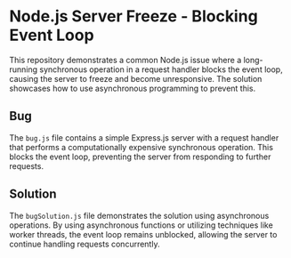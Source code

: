# Node.js Server Freeze - Blocking Event Loop

This repository demonstrates a common Node.js issue where a long-running synchronous operation in a request handler blocks the event loop, causing the server to freeze and become unresponsive.  The solution showcases how to use asynchronous programming to prevent this.

## Bug
The `bug.js` file contains a simple Express.js server with a request handler that performs a computationally expensive synchronous operation.  This blocks the event loop, preventing the server from responding to further requests.

## Solution
The `bugSolution.js` file demonstrates the solution using asynchronous operations.  By using asynchronous functions or utilizing techniques like worker threads, the event loop remains unblocked, allowing the server to continue handling requests concurrently.
